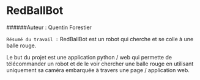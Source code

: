 # RedBallBot

######Auteur : Quentin Forestier


`Résumé du travail :` RedBallBot est un robot qui cherche et se colle à une balle rouge.

Le but du projet est une application python / web qui permette de télécommander un robot et de le voir chercher une balle rouge en utilisant uniquement sa caméra embarquée à travers une page / application web.
